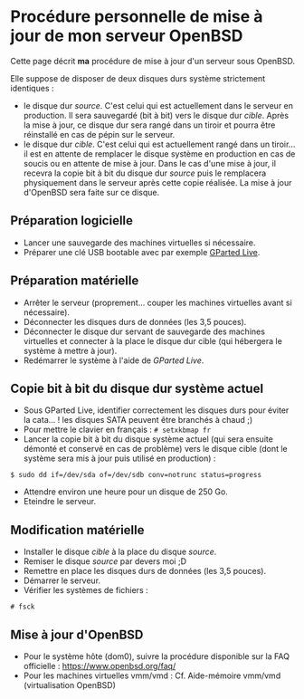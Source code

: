 Procédure personnelle de mise à jour de mon serveur OpenBSD
===========================================================

Cette page décrit **ma** procédure de mise à jour d'un serveur sous OpenBSD.

Elle suppose de disposer de deux disques durs système strictement identiques :
* le disque dur *source*. C'est celui qui est actuellement dans le serveur en production. Il sera sauvegardé (bit à bit) vers le disque dur *cible*. Après la mise à jour, ce disque dur sera rangé dans un tiroir et pourra être réinstallé en cas de pépin sur le serveur.
* le disque dur *cible*. C'est celui qui est actuellement rangé dans un tiroir... il est en attente de remplacer le disque système en production en cas de soucis ou en attente de mise à jour. Dans le cas d'une mise à jour, il recevra la copie bit à bit du disque dur *source* puis le remplacera physiquement dans le serveur après cette copie réalisée. La mise à jour d'OpenBSD sera faite sur ce disque.

## Préparation logicielle
* Lancer une sauvegarde des machines virtuelles si nécessaire.
* Préparer une clé USB bootable avec par exemple [GParted Live](https://gparted.org/livecd.php).

## Préparation matérielle
* Arrêter le serveur (proprement... couper les machines virtuelles avant si nécessaire).
* Déconnecter les disques durs de données (les 3,5 pouces).
* Déconnecter le disque dur servant de sauvegarde des machines virtuelles et connecter à la place le disque dur cible (qui hébergera le système à mettre à jour).
* Redémarrer le système à l'aide de *GParted Live*.

## Copie bit à bit du disque dur système actuel
* Sous GParted Live, identifier correctement les disques durs pour éviter la cata... ! les disques SATA peuvent être branchés à chaud ;)
* Pour mettre le clavier en français : `# setxkbmap fr`
* Lancer la copie bit à bit du disque système actuel (qui sera ensuite démonté et conservé en cas de problème) vers le disque cible (dont le système sera mis à jour puis utilisé en production) :
```
$ sudo dd if=/dev/sda of=/dev/sdb conv=notrunc status=progress
```
* Attendre environ une heure pour un disque de 250 Go.
* Eteindre le serveur.

## Modification matérielle

* Installer le disque *cible* à la place du disque *source*.
* Remiser le disque *source* par devers moi ;D
* Remettre en place les disques durs de données (les 3,5 pouces).
* Démarrer le serveur.
* Vérifier les systèmes de fichiers :
```
# fsck
```

## Mise à jour d'OpenBSD

* Pour le système hôte (dom0), suivre la procédure disponible sur la FAQ officielle : https://www.openbsd.org/faq/
* Pour les machines virtuelles vmm/vmd : Cf. Aide-mémoire vmm/vmd (virtualisation OpenBSD)
